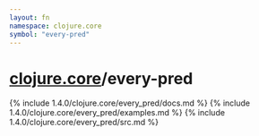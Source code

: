 ```yaml
---
layout: fn
namespace: clojure.core
symbol: "every-pred"
---
```


# [clojure.core](../)/every-pred

{% include 1.4.0/clojure.core/every_pred/docs.md %}
{% include 1.4.0/clojure.core/every_pred/examples.md %}
{% include 1.4.0/clojure.core/every_pred/src.md %}

